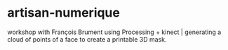 # artisan-numerique
workshop with François Brument using Processing + kinect | generating a cloud of points of a face to create a printable 3D mask.
